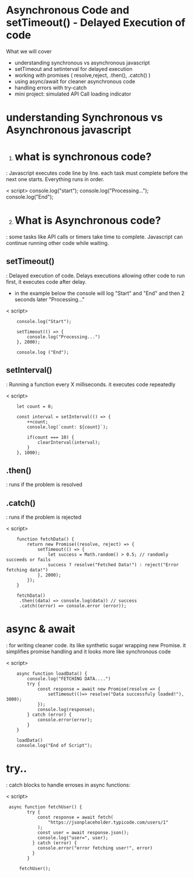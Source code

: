 # Asynchronous Code and setTimeout() - Delayed Execution of code 
What we will cover 
- understanding synchronous vs asynchronous javascript
- setTimeout and setinterval for delayed execution
- working with promises ( resolve,reject, .then(), .catch() )
- using async/await for cleaner asynchronous code
- handling errors with try-catch
- mini project: simulated API Call loading indicator 

# understanding Synchronous vs Asynchronous javascript
1. # what is synchronous code?
: Javascript executes code line by line. each task must complete before the next one starts. Everything runs in order.

 < script>
        console.log("start");
        console.log("Processing...");
        console.log("End");

2. # What is Asynchronous code?
: some tasks like API calls or timers take time to complete. Javascript can continue running other code while waiting. 



 ## setTimeout()
 : Delayed execution of code. Delays executions allowing other code to run first, it executes code after delay. 
 - in the example below the console will log "Start" and "End" and then 2 seconds later "Processing..."

  < script>

        console.log("Start");

        setTimeout(() => {
            console.log("Processing...")
        }, 2000);

        console.log ("End");

## setInterval()
: Running a function every X milliseconds. it executes code repeatedly

< script>

        let count = 0;

        const interval = setInterval(() => {
            ++count;
            console.log(`count: ${count}`);

            if(count === 10) {
                clearInterval(interval);
            }
        }, 1000);

## .then() 
: runs if the problem is resolved
## .catch()   
: runs if the problem is rejected  

< script>

        function fetchData() {
            return new Promise((resolve, reject) => {
                setTimeout(() => {
                    let success = Math.random() > 0.5; // randomly succeeds or fails 
                    success ? resolve("Fetched Data!") : reject("Error fetching data!")
                }, 2000);
            });
        }

        fetchData()
         .then((data) => console.log(data)) // success
         .catch((error) => console.error (error));

# async & await 
: for writing cleaner code. its like synthetic sugar wrapping new Promise. it simplifies promise handling and it looks more like synchronous code

< script>

        async function loadData() {
            console.log("FETCHING DATA....")
            try {
                const response = await new Promise(resolve => {
                    setTimeout(()=> resolve("Data successfuly loaded!"), 3000);
                });
                console.log(response);
            } catch (error) {
                console.error(error);
            }
        }

        loadData()
        console.log("End of Script");

# try..
: catch blocks to handle erroses in async functions:

< script>

     async function fetchUser() {
            try {
                const response = await fetch(
                    "https://jsonplaceholder.typicode.com/users/1"
                );
                const user = await response.json();
                console.log("user=", user);
              } catch (error) {
                console.error("error fetching user!", error)
              }
            }

         fetchUser();
